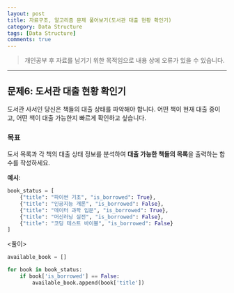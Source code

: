 ```yaml
---
layout: post
title: 자료구조, 알고리즘 문제 풀어보기(도서관 대출 현황 확인기)
category: Data Structure
tags: [Data Structure]
comments: true
---
```


> 개인공부 후 자료를 남기기 위한 목적임으로 내용 상에 오류가 있을 수 있습니다.    

<hr>

## 문제6: 도서관 대출 현황 확인기

도서관 사서인 당신은 책들의 대출 상태를 파악해야 합니다. 어떤 책이 현재 대출 중이고, 어떤 책이 대출 가능한지 빠르게 확인하고 싶습니다.


### 목표

도서 목록과 각 책의 대출 상태 정보를 분석하여 **대출 가능한 책들의 목록**을 출력하는 함수를 작성하세요.

**예시**:

```python
book_status = [
    {"title": "파이썬 기초", "is_borrowed": True},
    {"title": "인공지능 개론", "is_borrowed": False},
    {"title": "데이터 과학 입문", "is_borrowed": True},
    {"title": "머신러닝 실전", "is_borrowed": False},
    {"title": "코딩 테스트 바이블", "is_borrowed": False}
]
```


<풀이>


```python 
available_book = []

for book in book_status:
    if book['is_borrowed'] == False:
        available_book.append(book['title'])
```
